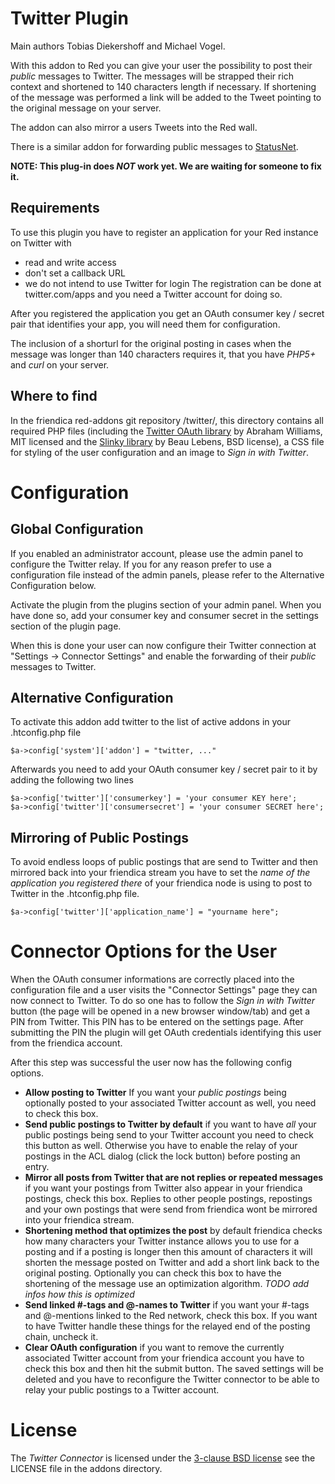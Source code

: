 Twitter Plugin
==============

Main authors Tobias Diekershoff and Michael Vogel.

With this addon to Red you can give your user the possibility to post
their *public* messages to Twitter. The messages will be strapped their rich
context and shortened to 140 characters length if necessary. If shortening of
the message was performed a link will be added to the Tweet pointing to the
original message on your server.

The addon can also mirror a users Tweets into the Red wall.

There is a similar addon for forwarding public messages to
[StatusNet](http://status.net).

**NOTE: This plug-in does *NOT* work yet. We are waiting for someone to fix it.**

Requirements
------------

To use this plugin you have to register an application for your Red
instance on Twitter with
* read and write access
* don't set a callback URL
* we do not intend to use Twitter for login
The registration can be done at twitter.com/apps and you need a Twitter
account for doing so.

After you registered the application you get an OAuth consumer key / secret
pair that identifies your app, you will need them for configuration.

The inclusion of a shorturl for the original posting in cases when the
message was longer than 140 characters requires it, that you have *PHP5+* and
*curl* on your server.

Where to find
-------------

In the friendica red-addons git repository /twitter/, this directory 
contains
all required PHP files (including the [Twitter OAuth library][1] by Abraham
Williams, MIT licensed and the [Slinky library][2] by Beau Lebens, BSD license),
a CSS file for styling of the user configuration and an image to _Sign in with
Twitter_.

[1]: https://github.com/abraham/twitteroauth
[2]: http://dentedreality.com.au/projects/slinky/

Configuration
=============

Global Configuration
--------------------

If you enabled an administrator account, please use the admin panel to configure
the Twitter relay. If you for any reason prefer to use a configuration file instead 
of the admin panels, please refer to the Alternative Configuration below. 

Activate the plugin from the plugins section of your admin panel.  When you have
done so, add your consumer key and consumer secret in the settings section of the 
plugin page.

When this is done your user can now configure their Twitter connection at
"Settings -> Connector Settings" and enable the forwarding of their *public*
messages to Twitter.

Alternative Configuration
-------------------------

To activate this addon add twitter to the list of active addons in your
.htconfig.php file 

    $a->config['system']['addon'] = "twitter, ..."

Afterwards you need to add your OAuth consumer key / secret pair to it by
adding the following two lines

    $a->config['twitter']['consumerkey'] = 'your consumer KEY here';
    $a->config['twitter']['consumersecret'] = 'your consumer SECRET here';


Mirroring of Public Postings
----------------------------

To avoid endless loops of public postings that are send to Twitter and then
mirrored back into your friendica stream you have to set the _name of the
application you registered there_ of your friendica node is using to post to
Twitter in the .htconfig.php file.

    $a->config['twitter']['application_name'] = "yourname here";
 
Connector Options for the User
==============================

When the OAuth consumer informations are correctly placed into the
configuration file and a user visits the "Connector Settings" page they can now
connect to Twitter. To do so one has to follow the _Sign in with Twitter_
button (the page will be opened in a new browser window/tab) and get a PIN from
Twitter. This PIN has to be entered on the settings page. After submitting the
PIN the plugin will get OAuth credentials identifying this user from the
friendica account.

After this step was successful the user now has the following config options.

* **Allow posting to Twitter** If you want your _public postings_ being
  optionally posted to your associated Twitter account as well, you need to
  check this box.
* **Send public postings to Twitter by default** if you want to have _all_
  your public postings being send to your Twitter account you need to check
  this button as well. Otherwise you have to enable the relay of your postings
  in the ACL dialog (click the lock button) before posting an entry.
* **Mirror all posts from Twitter that are not replies or repeated 
messages**
  if you want your postings from Twitter also appear in your friendica
  postings, check this box. Replies to other people postings, repostings and your own
  postings that were send from friendica wont be mirrored into your friendica
  stream.
* **Shortening method that optimizes the post** by default friendica checks how
  many characters your Twitter instance allows you to use for a posting and
  if a posting is longer then this amount of characters it will shorten the
  message posted on Twitter and add a short link back to the original
  posting. Optionally you can check this box to have the shortening of the
  message use an optimization algorithm. _TODO add infos how this is
  optimized_
* **Send linked #-tags and @-names to Twitter** if you want your #-tags and
  @-mentions linked to the Red network, check this box. If you want to
  have Twitter handle these things for the relayed end of the posting chain,
  uncheck it.
* **Clear OAuth configuration** if you want to remove the currently associated
  Twitter account from your friendica account you have to check this box and
  then hit the submit button. The saved settings will be deleted and you have
  to reconfigure the Twitter connector to be able to relay your public
  postings to a Twitter account.

License
=======

The _Twitter Connector_ is licensed under the [3-clause BSD license][3] see 
the
LICENSE file in the addons directory.

[3]: http://opensource.org/licenses/BSD-3-Clause


